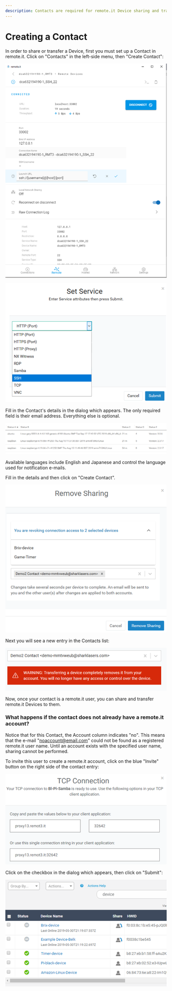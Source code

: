 ```yaml
---
description: Contacts are required for remote.it Device sharing and transfer.
---
```


# Creating a Contact

In order to share or transfer a Device, first you must set up a Contact in remote.it. Click on "Contacts" in the left-side menu, then "Create Contact":

![](../../.gitbook/assets/image%20%28446%29.png)

![](../../.gitbook/assets/image%20%28516%29.png)

Fill in the Contact's details in the dialog which appears.  The only required field is their email address. Everything else is optional.

![](../../.gitbook/assets/image%20%28148%29.png)

Available languages include English and Japanese and control the language used for notification e-mails.

Fill in the details and then click on "Create Contact".  

![](../../.gitbook/assets/image%20%28288%29.png)

Next you will see a new entry in the Contacts list:

![](../../.gitbook/assets/image%20%28129%29.png)

Now, once your contact is a remote.it user, you can share and transfer remote.it Devices to them.

### What happens if the contact does not already have a remote.it account?

Notice that for this Contact, the Account column indicates "no".  This means that the e-mail "noaccount@email.com" could not be found as a registered remote.it user name.  Until an account exists with the specified user name, sharing cannot be performed.

To invite this user to create a remote.it account, click on the blue "Invite" button on the right side of the contact entry:

![](../../.gitbook/assets/image%20%28107%29.png)

Click on the checkbox in the dialog which appears, then click on "Submit":

![](../../.gitbook/assets/image%20%2828%29.png)

